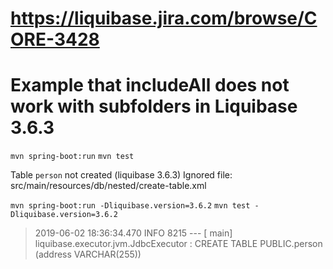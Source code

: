 
# https://liquibase.jira.com/browse/CORE-3428

# Example that includeAll does not work with subfolders in Liquibase 3.6.3

`mvn spring-boot:run`
`mvn test`

Table `person` not created (liquibase 3.6.3)
Ignored file: src/main/resources/db/nested/create-table.xml

`mvn spring-boot:run -Dliquibase.version=3.6.2`
`mvn test -Dliquibase.version=3.6.2`

> 2019-06-02 18:36:34.470  INFO 8215 --- [           main] liquibase.executor.jvm.JdbcExecutor      : CREATE TABLE PUBLIC.person (address VARCHAR(255))
